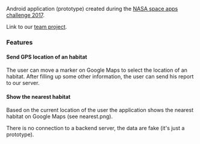 Android application (prototype) created during the [NASA space apps challenge 2017](https://2017.spaceappschallenge.org/).

Link to our [team project](https://2017.spaceappschallenge.org/challenges/our-ecological-neighborhood/migratory-travels-and-travel-stories/teams/gratitude-to-the-crane/project).

### Features


#### Send GPS location of an habitat

The user can move a marker on Google Maps to select the location of an habitat. After filling up some other information, the user can send his report to our server.

#### Show the nearest habitat

Based on the current location of the user the application shows the nearest habitat on Google Maps (see nearest.png).


There is no connection to a backend server, the data are fake (it's just a prototype). 
